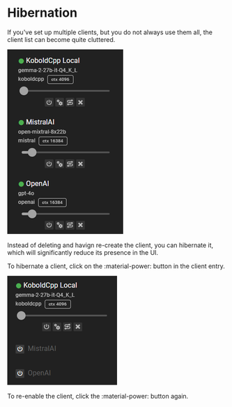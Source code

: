 # Hibernation

If you've set up multiple clients, but you do not always use them all, the client list can become quite cluttered.

![Hibernate client](/img/0.26.0/client-hibernate-1.png)

Instead of deleting and havign re-create the client, you can hibernate it, which will significantly reduce its presence in the UI.

To hibernate a client, click on the :material-power: button in the client entry.

![Hibernate client](/img/0.26.0/client-hibernate-2.png)

To re-enable the client, click the :material-power: button again.